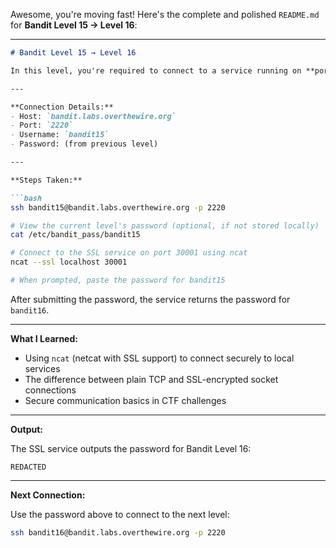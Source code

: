 Awesome, you're moving fast! Here's the complete and polished `README.md` for **Bandit Level 15 → Level 16**:

---

````markdown
# Bandit Level 15 → Level 16

In this level, you're required to connect to a service running on **port 30001**, but this time the connection must be made over **SSL**. Once connected, you provide the password for `bandit15`, and the service responds with the password for the next level.

---

**Connection Details:**
- Host: `bandit.labs.overthewire.org`
- Port: `2220`
- Username: `bandit15`
- Password: (from previous level)

---

**Steps Taken:**

```bash
ssh bandit15@bandit.labs.overthewire.org -p 2220

# View the current level's password (optional, if not stored locally)
cat /etc/bandit_pass/bandit15

# Connect to the SSL service on port 30001 using ncat
ncat --ssl localhost 30001

# When prompted, paste the password for bandit15
````

After submitting the password, the service returns the password for `bandit16`.

---

**What I Learned:**

* Using `ncat` (netcat with SSL support) to connect securely to local services
* The difference between plain TCP and SSL-encrypted socket connections
* Secure communication basics in CTF challenges

---

**Output:**

The SSL service outputs the password for Bandit Level 16:

```text
REDACTED
```

---

**Next Connection:**

Use the password above to connect to the next level:

```bash
ssh bandit16@bandit.labs.overthewire.org -p 2220
```